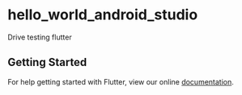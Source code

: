 # hello_world_android_studio

Drive testing flutter

## Getting Started

For help getting started with Flutter, view our online
[documentation](https://flutter.io/).
